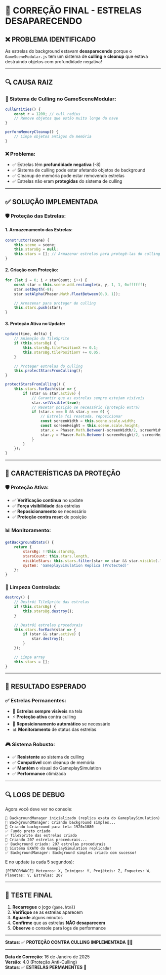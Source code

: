 # 🌌 **CORREÇÃO FINAL - ESTRELAS DESAPARECENDO**

## ❌ **PROBLEMA IDENTIFICADO**

As estrelas do background estavam **desaparecendo** porque o `GameSceneModular.js` tem um sistema de **culling** e **cleanup** que estava destruindo objetos com profundidade negativa!

---

## 🔍 **CAUSA RAIZ**

### **🎯 Sistema de Culling no GameSceneModular:**
```javascript
cullEntities() {
    const r = 1200; // cull radius
    // Remove objetos que estão muito longe da nave
}

performMemoryCleanup() {
    // Limpa objetos antigos da memória
}
```

### **❌ Problema:**
- ✅ Estrelas têm **profundidade negativa** (-8)
- ✅ Sistema de culling pode estar afetando objetos de background
- ✅ Cleanup de memória pode estar removendo estrelas
- ✅ Estrelas não eram **protegidas** do sistema de culling

---

## ✅ **SOLUÇÃO IMPLEMENTADA**

### **🛡️ Proteção das Estrelas:**

#### **1. Armazenamento das Estrelas:**
```javascript
constructor(scene) {
    this.scene = scene;
    this.starsBg = null;
    this.stars = []; // Armazenar estrelas para protegê-las do culling
}
```

#### **2. Criação com Proteção:**
```javascript
for (let i = 0; i < starCount; i++) {
    const star = this.scene.add.rectangle(x, y, 1, 1, 0xffffff);
    star.setDepth(-8);
    star.setAlpha(Phaser.Math.FloatBetween(0.3, 1));
    
    // Armazenar para proteger do culling
    this.stars.push(star);
}
```

#### **3. Proteção Ativa no Update:**
```javascript
update(time, delta) {
    // Animação do TileSprite
    if (this.starsBg) {
        this.starsBg.tilePositionX += 0.1;
        this.starsBg.tilePositionY += 0.05;
    }
    
    // Proteger estrelas do culling
    this.protectStarsFromCulling();
}

protectStarsFromCulling() {
    this.stars.forEach(star => {
        if (star && star.active) {
            // Garantir que as estrelas sempre estejam visíveis
            star.setVisible(true);
            // Resetar posição se necessário (proteção extra)
            if (star.x === 0 && star.y === 0) {
                // Estrela foi resetada, reposicionar
                const screenWidth = this.scene.scale.width;
                const screenHeight = this.scene.scale.height;
                star.x = Phaser.Math.Between(-screenWidth/2, screenWidth/2);
                star.y = Phaser.Math.Between(-screenHeight/2, screenHeight/2);
            }
        }
    });
}
```

---

## 🎯 **CARACTERÍSTICAS DA PROTEÇÃO**

### **🛡️ Proteção Ativa:**
- ✅ **Verificação contínua** no update
- ✅ **Força visibilidade** das estrelas
- ✅ **Reposicionamento** se necessário
- ✅ **Proteção contra reset** de posição

### **📊 Monitoramento:**
```javascript
getBackgroundStats() {
    return {
        starsBg: !!this.starsBg,
        starsCount: this.stars.length,
        visibleStars: this.stars.filter(star => star && star.visible).length,
        system: 'GameplaySimulation Replica (Protected)'
    };
}
```

### **🧹 Limpeza Controlada:**
```javascript
destroy() {
    // Destrói TileSprite das estrelas
    if (this.starsBg) {
        this.starsBg.destroy();
    }
    
    // Destrói estrelas procedurais
    this.stars.forEach(star => {
        if (star && star.active) {
            star.destroy();
        }
    });
    
    // Limpa array
    this.stars = [];
}
```

---

## 🚀 **RESULTADO ESPERADO**

### **✅ Estrelas Permanentes:**
- 🌌 **Estrelas sempre visíveis** na tela
- ⚡ **Proteção ativa** contra culling
- 🔄 **Reposicionamento automático** se necessário
- 📊 **Monitoramento** de status das estrelas

### **🎮 Sistema Robusto:**
- ✅ **Resistente** ao sistema de culling
- ✅ **Compatível** com cleanup de memória
- ✅ **Mantém** o visual do GameplaySimulation
- ✅ **Performance** otimizada

---

## 🔍 **LOGS DE DEBUG**

Agora você deve ver no console:

```
🌌 BackgroundManager inicializado (replica exata do GameplaySimulation)
🌌 BackgroundManager: Criando background simples...
🌌 Criando background para tela 1920x1080
✅ Fundo preto criado
✅ TileSprite das estrelas criado
🌌 Criando 207 estrelas procedurais...
✅ Background criado: 207 estrelas procedurais
🌌 Sistema EXATO do GameplaySimulation replicado!
✅ BackgroundManager: Background simples criado com sucesso!
```

E no update (a cada 5 segundos):
```
[PERFORMANCE] Meteoros: X, Inimigos: Y, Projéteis: Z, Foguetes: W, Planetas: V, Estrelas: 207
```

---

## 🎯 **TESTE FINAL**

1. **Recarregue** o jogo (`game.html`)
2. **Verifique** se as estrelas aparecem
3. **Aguarde** alguns minutos
4. **Confirme** que as estrelas **NÃO desaparecem**
5. **Observe** o console para logs de performance

---

**Status**: ✅ **PROTEÇÃO CONTRA CULLING IMPLEMENTADA** 🌌✨

---

**Data de Correção**: 16 de Janeiro de 2025  
**Versão**: 4.0 (Proteção Anti-Culling)  
**Status**: ✅ **ESTRELAS PERMANENTES** 🚀
